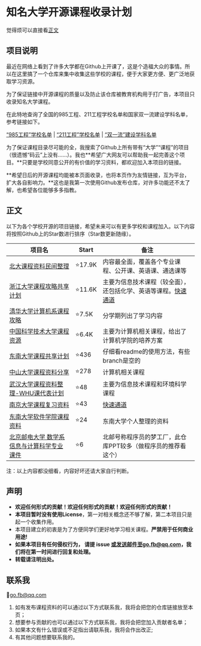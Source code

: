 # 知名大学开源课程收录计划

觉得烦可以直接看[正文](#正文)

## 项目说明

最近在网络上看到了许多大学都在Github上开课了，这是个造福大众的事情。所以在这里搞了一个仓库来集中收集这些学校的课程，便于大家更方便、更广泛地获取学习资源。

为了保证链接中开源课程的质量以及防止该仓库被教育机构用于打广告，本项目只收录知名大学课程。

在此特地查询了全国的985工程、211工程学校名单和国家双一流建设学科名单，参考链接如下。

[“985工程”学校名单](http://old.moe.gov.cn//publicfiles/business/htmlfiles/moe/s238/201112/xxgk_128833.html) | [“211工程”学校名单](http://www.moe.gov.cn/srcsite/A22/s7065/200512/t20051223_82762.html) | [“双一流”建设学科名单](http://www.moe.gov.cn/s78/A22/A22_ztzl/ztzl_tjsylpt/sylpt_jsxk/201712/t20171206_320669.html)

为了保证课程目录尽可能的全，我搜索了Github上所有带有“大学”“课程”的项目（很遗憾“码云”上没有……）。我也**希望广大网友可以帮助我一起完善这个项目。**只要是学校同意公开的有价值的学习资料，都欢迎加入本项目的链接。

**希望日后的开源课程均能被本页面收录，也将本页作为友情链接，互为平台，扩大各自影响力。**这也是我第一次使用Github发布仓库，对许多功能还不太了解，也希望各位能够多多指教。

## 正文

以下为各个学校开源的项目链接，希望未来可以有更多学校和课程加入。以下内容将按照Github上的Star数进行排序（Star数更新随缘）。

| 项目名                                                       | Start       | 备注                                                         |
| ------------------------------------------------------------ | ----------- | ------------------------------------------------------------ |
| [北大课程资料民间整理](https://github.com/lib-pku/libpku)    | :star:17.9K​ | 内容最全面，覆盖各个专业课程、公开课、英语课、通选课等       |
| [浙江大学课程攻略共享计划](https://github.com/QSCTech/zju-icicles) | :star:11.6K | 主要为信息技术课程（较全面），还包括化学、英语等课程。[快速通道](https://qsctech.github.io/zju-icicles/) |
| [清华大学计算机系课程攻略](https://github.com/PKUanonym/REKCARC-TSC-UHT) | :star:7.5K  | 分学期列出了学习内容                                         |
| [中国科学技术大学课程资源](https://github.com/USTC-Resource/USTC-Course) | :star:6.4K  | 主要为计算机相关课程，给出了计算机学院的培养方案             |
| [东南大学课程共享计划](https://github.com/zjdx1998/seucourseshare) | :star:436   | 仔细看readme的使用方法，有些branch是空的                     |
| [中山大学课程资料分享](https://github.com/sysuexam/SYSU-Exam) | :star:278​   | 计算机相关课程                                               |
| [武汉大学课程资料整理-WHU课代表计划](https://github.com/openwhu/OpenWHU) | :star:48​    | 主要为信息技术课程和环境科学课程                             |
| [南京大学课程复习资料](https://github.com/idealclover/NJU-Review-Materials) | :star:43    | [快速通道](https://onedrive.idealclover.top)                 |
| [东南大学软件学院课程资料](https://github.com/ChangWinde/SouthEastUniversity) | :star:24​    | 东南大学个人整理的资料                                       |
| [北京邮电大学 数学系 信息与计算科学专业 课件](https://github.com/luochang212/BUPT-ICS-Courseware) | :star:6​     | 北邮号称程序员的梦工厂，此仓库PPT较多（做程序员的推荐看这个） |

注：以上内容都没细看，内容好坏还请大家自行判断。

## 声明

- **欢迎任何形式的贡献！欢迎任何形式的贡献！欢迎任何形式的贡献！**
- **本项目暂时没有使用License**，第一对相关概念还不够了解，第二本项目只是起一个收集作用。
- 本项目建立的初衷是为了方便同学们更好地学习相关课程。**严禁用于任何商业用途!**
- **如果本项目有任何侵权行为， 请提 issue 或发送邮件至go.fb@qq.com，我们将在第一时间进行回复和处理。**
- **转载请注明出处。**

## 联系我

📧go.fb@qq.com

1. 如有发布课程资料的可以通过以下方式联系我，我将会把您的仓库链接放至本页；
2. 想要参与贡献的也可以通过以下方式联系我，我将会把您加入贡献者名单；
3. 如果本文有什么错误或不足指出请联系我，我将会作出改正;
4. 有其他问题想要联系我的。

